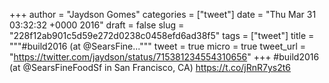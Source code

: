 
+++
author = "Jaydson Gomes"
categories = ["tweet"]
date = "Thu Mar 31 03:32:32 +0000 2016"
draft = false
slug = "228f12ab901c5d59e272d0238c0458efd6ad38f5"
tags = ["tweet"]
title = """#build2016 (at @SearsFine..."""
tweet = true
micro = true
tweet_url = "https://twitter.com/jaydson/status/715381234554310656"
+++
#build2016 (at @SearsFineFoodSf in San Francisco, CA) https://t.co/jRnR7ys2t6
